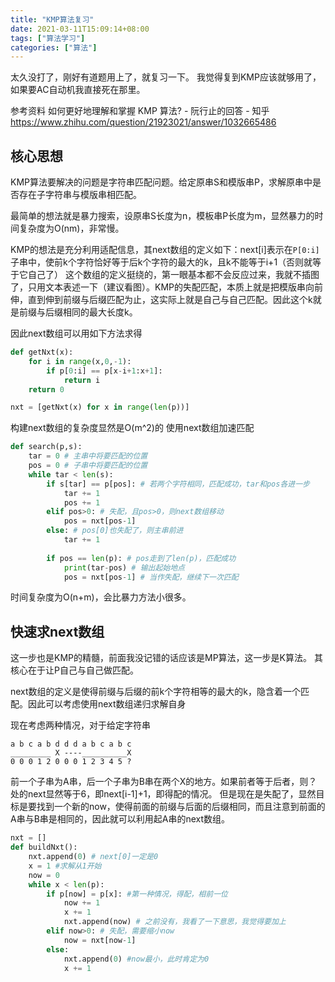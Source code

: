 ```yaml
---
title: "KMP算法复习"
date: 2021-03-11T15:09:14+08:00
tags: ["算法学习"]
categories: ["算法"]
---
```


太久没打了，刚好有道题用上了，就复习一下。
我觉得复到KMP应该就够用了，如果要AC自动机我直接死在那里。

参考资料
如何更好地理解和掌握 KMP 算法? - 阮行止的回答 - 知乎
https://www.zhihu.com/question/21923021/answer/1032665486

## 核心思想

KMP算法要解决的问题是字符串匹配问题。给定原串S和模版串P，求解原串中是否存在子字符串与模版串相匹配。

最简单的想法就是暴力搜索，设原串S长度为n，模板串P长度为m，显然暴力的时间复杂度为O(nm)，非常慢。

KMP的想法是充分利用适配信息，其next数组的定义如下：next[i]表示在`P[0:i]`子串中，使前k个字符恰好等于后k个字符的最大的k，且k不能等于i+1（否则就等于它自己了）
这个数组的定义挺绕的，第一眼基本都不会反应过来，我就不插图了，只用文本表述一下（建议看图）。KMP的失配匹配，本质上就是把模版串向前伸，直到伸到前缀与后缀匹配为止，这实际上就是自己与自己匹配。因此这个k就是前缀与后缀相同的最大长度k。

因此next数组可以用如下方法求得
```python
def getNxt(x):
    for i in range(x,0,-1):
        if p[0:i] == p[x-i+1:x+1]:
            return i
    return 0

nxt = [getNxt(x) for x in range(len(p))]
```

构建next数组的复杂度显然是O(m^2)的
使用next数组加速匹配
```python
def search(p,s):
    tar = 0 # 主串中将要匹配的位置
    pos = 0 # 子串中将要匹配的位置
    while tar < len(s):
        if s[tar] == p[pos]: # 若两个字符相同，匹配成功，tar和pos各进一步
            tar += 1
            pos += 1
        elif pos>0: # 失配，且pos>0，则next数组移动
            pos = nxt[pos-1]
        else: # pos[0]也失配了，则主串前进
            tar += 1
        
        if pos == len(p): # pos走到了len(p)，匹配成功
            print(tar-pos) # 输出起始地点
            pos = nxt[pos-1] # 当作失配，继续下一次匹配
```
时间复杂度为O(n+m)，会比暴力方法小很多。

## 快速求next数组
这一步也是KMP的精髓，前面我没记错的话应该是MP算法，这一步是K算法。
其核心在于让P自己与自己做匹配。

next数组的定义是使得前缀与后缀的前k个字符相等的最大的k，隐含着一个匹配。因此可以考虑使用next数组递归求解自身

现在考虑两种情况，对于给定字符串
```
a b c a b d d d a b c a b c
_________ X ----__________X
0 0 0 1 2 0 0 0 1 2 3 4 5 ?
```
前一个子串为A串，后一个子串为B串在两个X的地方。如果前者等于后者，则？处的next显然等于6，即next[i-1]+1，即得配的情况。
但是现在是失配了，显然目标是要找到一个新的now，使得前面的前缀与后面的后缀相同，而且注意到前面的A串与B串是相同的，因此就可以利用起A串的next数组。

```python
nxt = []
def buildNxt():
    nxt.append(0) # next[0]一定是0
    x = 1 #求解从1开始
    now = 0
    while x < len(p):
        if p[now] = p[x]: #第一种情况，得配，相前一位
            now += 1
            x += 1
            nxt.append(now) # 之前没有，我看了一下意思，我觉得要加上
        elif now>0: # 失配，需要缩小now
            now = nxt[now-1]
        else:
            nxt.append(0) #now最小，此时肯定为0
            x += 1
```